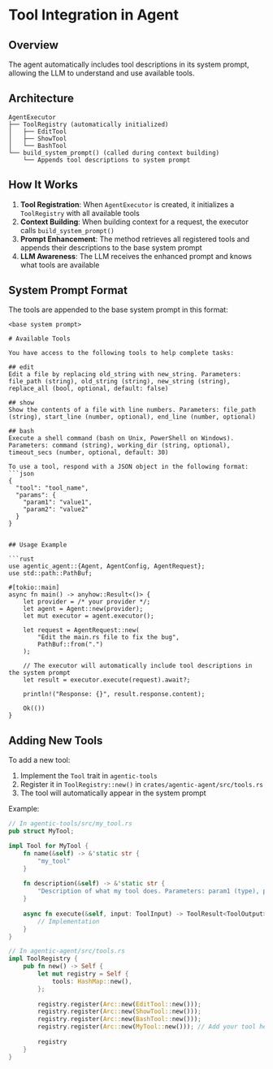 # Tool Integration in Agent

## Overview

The agent automatically includes tool descriptions in its system prompt, allowing the LLM to understand and use available tools.

## Architecture

```
AgentExecutor
├── ToolRegistry (automatically initialized)
│   ├── EditTool
│   ├── ShowTool
│   └── BashTool
└── build_system_prompt() (called during context building)
    └── Appends tool descriptions to system prompt
```

## How It Works

1. **Tool Registration**: When `AgentExecutor` is created, it initializes a `ToolRegistry` with all available tools
2. **Context Building**: When building context for a request, the executor calls `build_system_prompt()`
3. **Prompt Enhancement**: The method retrieves all registered tools and appends their descriptions to the base system prompt
4. **LLM Awareness**: The LLM receives the enhanced prompt and knows what tools are available

## System Prompt Format

The tools are appended to the base system prompt in this format:

```
<base system prompt>

# Available Tools

You have access to the following tools to help complete tasks:

## edit
Edit a file by replacing old_string with new_string. Parameters: file_path (string), old_string (string), new_string (string), replace_all (bool, optional, default: false)

## show
Show the contents of a file with line numbers. Parameters: file_path (string), start_line (number, optional), end_line (number, optional)

## bash
Execute a shell command (bash on Unix, PowerShell on Windows). Parameters: command (string), working_dir (string, optional), timeout_secs (number, optional, default: 30)

To use a tool, respond with a JSON object in the following format:
```json
{
  "tool": "tool_name",
  "params": {
    "param1": "value1",
    "param2": "value2"
  }
}
```
```

## Usage Example

```rust
use agentic_agent::{Agent, AgentConfig, AgentRequest};
use std::path::PathBuf;

#[tokio::main]
async fn main() -> anyhow::Result<()> {
    let provider = /* your provider */;
    let agent = Agent::new(provider);
    let mut executor = agent.executor();
    
    let request = AgentRequest::new(
        "Edit the main.rs file to fix the bug",
        PathBuf::from(".")
    );
    
    // The executor will automatically include tool descriptions in the system prompt
    let result = executor.execute(request).await?;
    
    println!("Response: {}", result.response.content);
    
    Ok(())
}
```

## Adding New Tools

To add a new tool:

1. Implement the `Tool` trait in `agentic-tools`
2. Register it in `ToolRegistry::new()` in `crates/agentic-agent/src/tools.rs`
3. The tool will automatically appear in the system prompt

Example:

```rust
// In agentic-tools/src/my_tool.rs
pub struct MyTool;

impl Tool for MyTool {
    fn name(&self) -> &'static str {
        "my_tool"
    }
    
    fn description(&self) -> &'static str {
        "Description of what my tool does. Parameters: param1 (type), param2 (type)"
    }
    
    async fn execute(&self, input: ToolInput) -> ToolResult<ToolOutput> {
        // Implementation
    }
}

// In agentic-agent/src/tools.rs
impl ToolRegistry {
    pub fn new() -> Self {
        let mut registry = Self {
            tools: HashMap::new(),
        };
        
        registry.register(Arc::new(EditTool::new()));
        registry.register(Arc::new(ShowTool::new()));
        registry.register(Arc::new(BashTool::new()));
        registry.register(Arc::new(MyTool::new())); // Add your tool here
        
        registry
    }
}
```
